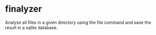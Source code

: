 # finalyzer
Analyse all files in a given directory using the file command and save the result in a sqlite database.
